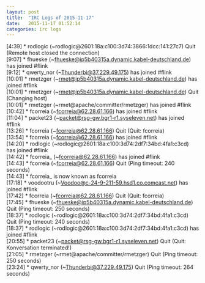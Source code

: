 ```yaml
---
layout: post
title:  "IRC Logs of 2015-11-17"
date:   2015-11-17 01:52:14
categories: irc logs
---
```

<span class="irc-date">[4:39]</span> <span class="irc-navy">* rodlogic (~rodlogic@2601:18a:c100:3d74:3866:1dcc:141:27c7) Quit (Remote host closed the connection)</span><br />
<span class="irc-date">[9:07]</span> <span class="irc-green">* fhueske (~fhueske@ip5b40315a.dynamic.kabel-deutschland.de) has joined #flink</span><br />
<span class="irc-date">[9:12]</span> <span class="irc-green">* qwerty_nor (~Thunderbi@37.229.49.175) has joined #flink</span><br />
<span class="irc-date">[10:01]</span> <span class="irc-green">* rmetzger (~rmet@ip5b40315a.dynamic.kabel-deutschland.de) has joined #flink</span><br />
<span class="irc-date">[10:01]</span> <span class="irc-navy">* rmetzger (~rmet@ip5b40315a.dynamic.kabel-deutschland.de) Quit (Changing host)</span><br />
<span class="irc-date">[10:01]</span> <span class="irc-green">* rmetzger (~rmet@apache/committer/rmetzger) has joined #flink</span><br />
<span class="irc-date">[10:42]</span> <span class="irc-green">* fcorreia (~fcorreia@62.28.61.166) has joined #flink</span><br />
<span class="irc-date">[11:04]</span> <span class="irc-green">* packet23 (~packet@rsg-gw.bgr1-r1.syseleven.net) has joined #flink</span><br />
<span class="irc-date">[13:26]</span> <span class="irc-navy">* fcorreia (~fcorreia@62.28.61.166) Quit (Quit: fcorreia)</span><br />
<span class="irc-date">[13:54]</span> <span class="irc-green">* fcorreia (~fcorreia@62.28.61.166) has joined #flink</span><br />
<span class="irc-date">[14:20]</span> <span class="irc-green">* rodlogic (~rodlogic@2601:18a:c100:3d74:2df7:34bd:4fa1:c3cd) has joined #flink</span><br />
<span class="irc-date">[14:42]</span> <span class="irc-green">* fcorreia_ (~fcorreia@62.28.61.166) has joined #flink</span><br />
<span class="irc-date">[14:43]</span> <span class="irc-navy">* fcorreia (~fcorreia@62.28.61.166) Quit (Ping timeout: 240 seconds)</span><br />
<span class="irc-date">[14:43]</span> <span class="irc-green">* fcorreia_ is now known as fcorreia</span><br />
<span class="irc-date">[17:18]</span> <span class="irc-green">* voodootru (~Voodoo@c-24-9-211-59.hsd1.co.comcast.net) has joined #flink</span><br />
<span class="irc-date">[17:42]</span> <span class="irc-navy">* fcorreia (~fcorreia@62.28.61.166) Quit (Quit: fcorreia)</span><br />
<span class="irc-date">[17:45]</span> <span class="irc-navy">* fhueske (~fhueske@ip5b40315a.dynamic.kabel-deutschland.de) Quit (Ping timeout: 250 seconds)</span><br />
<span class="irc-date">[18:37]</span> <span class="irc-navy">* rodlogic (~rodlogic@2601:18a:c100:3d74:2df7:34bd:4fa1:c3cd) Quit (Ping timeout: 240 seconds)</span><br />
<span class="irc-date">[18:37]</span> <span class="irc-green">* rodlogic (~rodlogic@2601:18a:c100:3d74:2df7:34bd:4fa1:c3cd) has joined #flink</span><br />
<span class="irc-date">[20:55]</span> <span class="irc-navy">* packet23 (~packet@rsg-gw.bgr1-r1.syseleven.net) Quit (Quit: Konversation terminated!)</span><br />
<span class="irc-date">[21:05]</span> <span class="irc-navy">* rmetzger (~rmet@apache/committer/rmetzger) Quit (Ping timeout: 250 seconds)</span><br />
<span class="irc-date">[23:24]</span> <span class="irc-navy">* qwerty_nor (~Thunderbi@37.229.49.175) Quit (Ping timeout: 264 seconds)</span><br />
